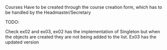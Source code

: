 Courses Have to be created through the course creation form, which has to be handled by the Headmaster/Secretary

TODO:

Check ex02 and ex03, ex02 has the implementation of Singleton but when the objects are created they are not being added to the list. Ex03 has the updated version